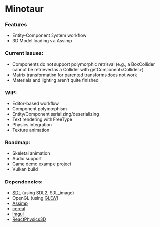 # Minotaur
### Features
* Entity-Component System workflow
* 3D Model loading via Assimp

### Current Issues:
* Components do not support polymorphic retrieval (e.g., a BoxCollider cannot be retrieved as a Collider with getComponent\<Collider\>)
* Matrix transformation for parented transforms does not work
* Materials and lighting aren't quite finished

### WIP:
* Editor-based workflow
* Component polymorphism
* Entity/Component serializing/deserializing
* Text rendering with FreeType
* Physics integration
* Texture animation

### Roadmap:
* Skeletal animation
* Audio support
* Game demo example project
* Vulkan build

### Dependencies:
* [SDL](https://www.libsdl.org/) (using SDL2, SDL_image)
* OpenGL (using [GLEW](http://glew.sourceforge.net/))
* [Assimp](http://www.assimp.org/)
* [cereal](https://uscilab.github.io/cereal/index.html)
* [imgui](https://github.com/ocornut/imgui)
* [ReactPhysics3D](https://www.reactphysics3d.com/)
